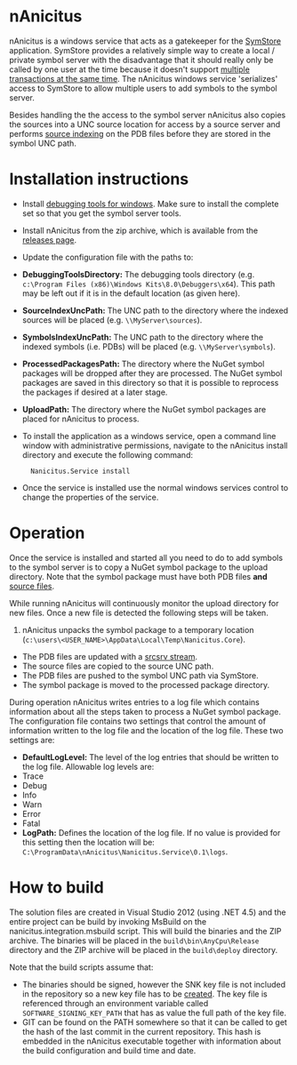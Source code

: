 # nAnicitus

nAnicitus is a windows service that acts as a gatekeeper for the [SymStore][symstore_msdn] application. SymStore provides a relatively simple way to create a local / private symbol server with the disadvantage that it should really only be called by one user at the time because it doesn't support [multiple transactions at the same time][symstore_msdn_singletransaction]. The nAnicitus windows service 'serializes' access to SymStore to allow multiple users to add symbols to the symbol server.

Besides handling the the access to the symbol server nAnicitus also copies the sources into a UNC source location for access by a source server and performs [source indexing][sourceindexing_msdn] on the PDB files before they are stored in the symbol UNC path.


# Installation instructions
* Install [debugging tools for windows](http://msdn.microsoft.com/en-us/library/windows/hardware/gg463009.aspx). Make sure to install the complete set so that you get the symbol server tools.
* Install nAnicitus from the zip archive, which is available from the [releases page](https://github.com/pvandervelde/nAnicitus/releases).
* Update the configuration file with the paths to:
 * **DebuggingToolsDirectory:** The debugging tools directory (e.g. `c:\Program Files (x86)\Windows Kits\8.0\Debuggers\x64`). This path may be left out if it is in the default location (as given here).
 * **SourceIndexUncPath:** The UNC path to the directory where the indexed sources will be placed (e.g. `\\MyServer\sources`).
 * **SymbolsIndexUncPath:** The UNC path to the directory where the indexed symbols (i.e. PDBs) will be placed (e.g. `\\MyServer\symbols`).
 * **ProcessedPackagesPath:** The directory where the NuGet symbol packages will be dropped after they are processed. The NuGet symbol packages are saved in this directory so that it is possible to reprocess the packages if desired at a later stage.
 * **UploadPath:** The directory where the NuGet symbol packages are placed for nAnicitus to process.
* To install the application as a windows service, open a command line window with administrative permissions, navigate to the nAnicitus install directory and execute the following command:

        Nanicitus.Service install

* Once the service is installed use the normal windows services control to change the properties of the service.


# Operation
Once the service is installed and started all you need to do to add symbols to the symbol server is to copy a NuGet symbol package to the upload directory. Note that the symbol package must have both PDB files __and__ [source files](http://docs.nuget.org/docs/creating-packages/creating-and-publishing-a-symbol-package).

While running nAnicitus will continuously monitor the upload directory for new files. Once a new file is detected the following steps will be taken.

1. nAnicitus unpacks the symbol package to a temporary location (`c:\users\<USER_NAME>\AppData\Local\Temp\Nanicitus.Core`).
* The PDB files are updated with a [srcsrv stream][srcsrv_stream].
* The source files are copied to the source UNC path.
* The PDB files are pushed to the symbol UNC path via SymStore.
* The symbol package is moved to the processed package directory.

During operation nAnicitus writes entries to a log file which contains information about all the steps taken to process a NuGet symbol package. The configuration file contains two settings that control the amount of information written to the log file and the location of the log file. These two settings are:

* **DefaultLogLevel:** The level of the log entries that should be written to the log file. Allowable log levels are:
 * Trace
 * Debug
 * Info
 * Warn
 * Error
 * Fatal
* **LogPath:** Defines the location of the log file. If no value is provided for this setting then the location will be: `C:\ProgramData\nAnicitus\Nanicitus.Service\0.1\logs`.


# How to build
The solution files are created in Visual Studio 2012 (using .NET 4.5) and the entire project can be build by invoking MsBuild on the nanicitus.integration.msbuild script. This will build the binaries and the ZIP archive. The binaries will be placed in the `build\bin\AnyCpu\Release` directory and the ZIP archive will be placed in the `build\deploy` directory.

Note that the build scripts assume that:

* The binaries should be signed, however the SNK key file is not included in the repository so a new key file has to be [created][snkfile_msdn]. The key file is referenced through an environment variable called `SOFTWARE_SIGNING_KEY_PATH` that has as value the full path of the key file. 
* GIT can be found on the PATH somewhere so that it can be called to get the hash of the last commit in the current repository. This hash is embedded in the nAnicitus executable together with information about the build configuration and build time and date.


[symstore_msdn]: http://msdn.microsoft.com/en-us/library/windows/hardware/ff558848(v=vs.85).aspx
[symstore_msdn_singletransaction]: http://msdn.microsoft.com/en-us/library/windows/hardware/ff558851(v=vs.85).aspx
[sourceindexing_msdn]: http://msdn.microsoft.com/en-us/library/windows/hardware/ff556898(v=vs.85).aspx
[srcsrv_stream]: http://msdn.microsoft.com/en-us/library/windows/hardware/ff552219(v=vs.85).aspx
[snkfile_msdn]: http://msdn.microsoft.com/en-us/library/6f05ezxy(v=vs.110).aspx